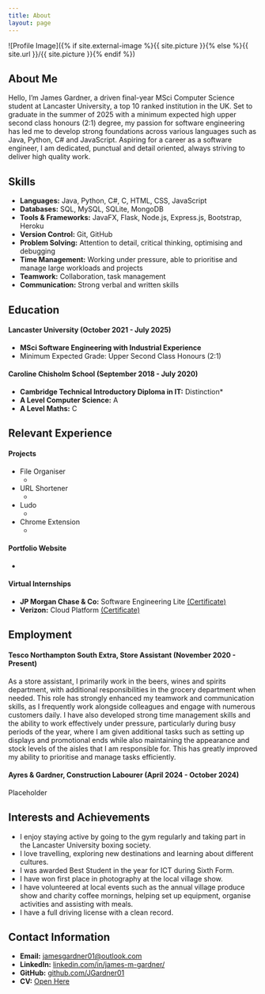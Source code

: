 ```yaml
---
title: About
layout: page
---
```

![Profile Image]({% if site.external-image %}{{ site.picture }}{% else %}{{ site.url }}/{{ site.picture }}{% endif %})
<br>
<h2>About Me</h2>
<p>
    Hello, I’m James Gardner, a driven final-year MSci Computer Science student at Lancaster University, a top 10 ranked institution in the UK. Set to graduate in the summer of 2025 with a minimum expected high upper second class honours (2:1) degree, my passion for software engineering has led me to develop strong foundations across various languages such as Java, Python, C# and JavaScript. Aspiring for a career as a software engineer, I am dedicated, punctual and detail oriented, always striving to deliver high quality work.
</p>

<h2>Skills</h2>
<ul>
	<li><strong>Languages:</strong> Java, Python, C#, C, HTML, CSS, JavaScript</li>
	<li><strong>Databases:</strong> SQL, MySQL, SQLite, MongoDB</li>
    <li><strong>Tools & Frameworks:</strong> JavaFX, Flask, Node.js, Express.js, Bootstrap, Heroku</li>
	<li><strong>Version Control:</strong> Git, GitHub</li>
	<li><strong>Problem Solving:</strong> Attention to detail, critical thinking, optimising and debugging</li>
	<li><strong>Time Management:</strong> Working under pressure, able to prioritise and manage large workloads and projects</li>
    <li><strong>Teamwork:</strong> Collaboration, task management</li>
    <li><strong>Communication:</strong> Strong verbal and written skills</li>
</ul>

<h2>Education</h2>
<h4>Lancaster University (October 2021 - July 2025)</h4>
<ul>
	<li><strong>MSci Software Engineering with Industrial Experience</strong></li>
    <li>Minimum Expected Grade: Upper Second Class Honours (2:1)</li>
</ul>
<h4>Caroline Chisholm School (September 2018 - July 2020)</h4>
<ul>
	<li><strong>Cambridge Technical Introductory Diploma in IT:</strong> Distinction*</li>
	<li><strong>A Level Computer Science:</strong> A</li>
	<li><strong>A Level Maths:</strong> C</li>
</ul>

<h2>Relevant Experience</h2>

<h4>Projects</h4>
<ul>
    <li>
        File Organiser
        <ul>
            <li></li>
        </ul>
    </li>
    <li>
        URL Shortener
        <ul>
            <li></li>
        </ul>
    </li>
    <li>
        Ludo
        <ul>
            <li></li>
        </ul>
    </li>
    <li>
        Chrome Extension
        <ul>
            <li></li>
        </ul>
    </li>
</ul>

<h4>Portfolio Website</h4>
<ul>
    <li></li>
</ul>

<h4>Virtual Internships</h4>
<ul>
	<li><strong>JP Morgan Chase & Co:</strong> Software Engineering Lite <a href="/assets/virtualInternships/JPMorganChaseLite.pdf" target="_blank">(Certificate)</a></li>
    <li><strong>Verizon:</strong> Cloud Platform <a href="assets/virtualInternships/VerizonCloudPlatform.pdf" target="_blank">(Certificate)</a></li>
</ul>


<h2>Employment</h2>
<h4>Tesco Northampton South Extra, Store Assistant (November 2020 - Present)</h4>
<p>As a store assistant, I primarily work in the beers, wines and spirits department, with additional responsibilities in the grocery department when needed. This role has strongly enhanced my teamwork and communication skills, as I frequently work alongside colleagues and engage with numerous customers daily. I have also developed strong time management skills and the ability to work effectively under pressure, particularly during busy periods of the year, where I am given additional tasks such as setting up displays and promotional ends while also maintaining the appearance and stock levels of the aisles that I am responsible for. This has greatly improved my ability to prioritise and manage tasks efficiently.</p>

<h4>Ayres & Gardner, Construction Labourer (April 2024 - October 2024)</h4>
<p>Placeholder</p>

<h2>Interests and Achievements</h2>
<ul>
	<li>I enjoy staying active by going to the gym regularly and taking part in the Lancaster University boxing society.</li>
	<li>I love travelling, exploring new destinations and learning about different cultures.</li>
	<li>I was awarded Best Student in the year for ICT during Sixth Form.</li>
	<li>I have won first place in photography at the local village show.</li>
	<li>I have volunteered at local events such as the annual village produce show and charity coffee mornings, helping set up equipment, organise activities and assisting with meals.</li>
	<li>I have a full driving license with a clean record.</li>
</ul>

<h2>Contact Information</h2>
<ul>
	<li><strong>Email:</strong> <a href="jamesgardner01@outlook.com" target="_blank">jamesgardner01@outlook.com</a></li>
	<li><strong>LinkedIn:</strong> <a href="https://www.linkedin.com/in/james-m-gardner/" target="_blank">linkedin.com/in/james-m-gardner/</a></li>
    <li><strong>GitHub:</strong> <a href="https://github.com/JGardner01" target="_blank">github.com/JGardner01</a></li>
	<li><strong>CV:</strong> <a href="/assets/JAMES_GARDNER_CV.pdf" target="_blank">Open Here</a></li>
</ul>
